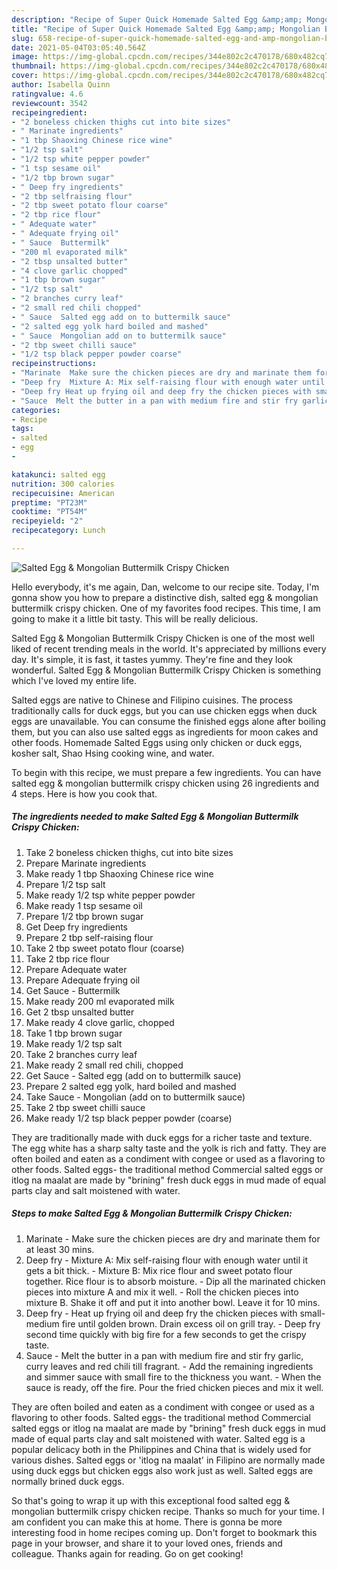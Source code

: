 ```yaml
---
description: "Recipe of Super Quick Homemade Salted Egg &amp;amp; Mongolian Buttermilk Crispy Chicken"
title: "Recipe of Super Quick Homemade Salted Egg &amp;amp; Mongolian Buttermilk Crispy Chicken"
slug: 658-recipe-of-super-quick-homemade-salted-egg-and-amp-mongolian-buttermilk-crispy-chicken
date: 2021-05-04T03:05:40.564Z
image: https://img-global.cpcdn.com/recipes/344e802c2c470178/680x482cq70/salted-egg-mongolian-buttermilk-crispy-chicken-recipe-main-photo.jpg
thumbnail: https://img-global.cpcdn.com/recipes/344e802c2c470178/680x482cq70/salted-egg-mongolian-buttermilk-crispy-chicken-recipe-main-photo.jpg
cover: https://img-global.cpcdn.com/recipes/344e802c2c470178/680x482cq70/salted-egg-mongolian-buttermilk-crispy-chicken-recipe-main-photo.jpg
author: Isabella Quinn
ratingvalue: 4.6
reviewcount: 3542
recipeingredient:
- "2 boneless chicken thighs cut into bite sizes"
- " Marinate ingredients"
- "1 tbp Shaoxing Chinese rice wine"
- "1/2 tsp salt"
- "1/2 tsp white pepper powder"
- "1 tsp sesame oil"
- "1/2 tbp brown sugar"
- " Deep fry ingredients"
- "2 tbp selfraising flour"
- "2 tbp sweet potato flour coarse"
- "2 tbp rice flour"
- " Adequate water"
- " Adequate frying oil"
- " Sauce  Buttermilk"
- "200 ml evaporated milk"
- "2 tbsp unsalted butter"
- "4 clove garlic chopped"
- "1 tbp brown sugar"
- "1/2 tsp salt"
- "2 branches curry leaf"
- "2 small red chili chopped"
- " Sauce  Salted egg add on to buttermilk sauce"
- "2 salted egg yolk hard boiled and mashed"
- " Sauce  Mongolian add on to buttermilk sauce"
- "2 tbp sweet chilli sauce"
- "1/2 tsp black pepper powder coarse"
recipeinstructions:
- "Marinate  Make sure the chicken pieces are dry and marinate them for at least 30 mins."
- "Deep fry  Mixture A: Mix self-raising flour with enough water until it gets a bit thick. Mixture B: Mix rice flour and sweet potato flour together. Rice flour is to absorb moisture.  Dip all the marinated chicken pieces into mixture A and mix it well. Roll the chicken pieces into mixture B. Shake it off and put it into another bowl. Leave it for 10 mins."
- "Deep fry Heat up frying oil and deep fry the chicken pieces with small-medium fire until golden brown. Drain excess oil on grill tray. Deep fry second time quickly with big fire for a few seconds to get the crispy taste."
- "Sauce  Melt the butter in a pan with medium fire and stir fry garlic, curry leaves and red chili till fragrant. Add the remaining ingredients and simmer sauce with small fire to the thickness you want.  When the sauce is ready, off the fire. Pour the fried chicken pieces and mix it well."
categories:
- Recipe
tags:
- salted
- egg
- 

katakunci: salted egg  
nutrition: 300 calories
recipecuisine: American
preptime: "PT23M"
cooktime: "PT54M"
recipeyield: "2"
recipecategory: Lunch

---
```



![Salted Egg &amp; Mongolian Buttermilk Crispy Chicken](https://img-global.cpcdn.com/recipes/344e802c2c470178/680x482cq70/salted-egg-mongolian-buttermilk-crispy-chicken-recipe-main-photo.jpg)

Hello everybody, it's me again, Dan, welcome to our recipe site. Today, I'm gonna show you how to prepare a distinctive dish, salted egg &amp; mongolian buttermilk crispy chicken. One of my favorites food recipes. This time, I am going to make it a little bit tasty. This will be really delicious.

Salted Egg &amp; Mongolian Buttermilk Crispy Chicken is one of the most well liked of recent trending meals in the world. It's appreciated by millions every day. It's simple, it is fast, it tastes yummy. They're fine and they look wonderful. Salted Egg &amp; Mongolian Buttermilk Crispy Chicken is something which I've loved my entire life.

Salted eggs are native to Chinese and Filipino cuisines. The process traditionally calls for duck eggs, but you can use chicken eggs when duck eggs are unavailable. You can consume the finished eggs alone after boiling them, but you can also use salted eggs as ingredients for moon cakes and other foods. Homemade Salted Eggs using only chicken or duck eggs, kosher salt, Shao Hsing cooking wine, and water.


To begin with this recipe, we must prepare a few ingredients. You can have salted egg &amp; mongolian buttermilk crispy chicken using 26 ingredients and 4 steps. Here is how you cook that.

<!--inarticleads1-->

##### The ingredients needed to make Salted Egg &amp; Mongolian Buttermilk Crispy Chicken:

1. Take 2 boneless chicken thighs, cut into bite sizes
1. Prepare  Marinate ingredients
1. Make ready 1 tbp Shaoxing Chinese rice wine
1. Prepare 1/2 tsp salt
1. Make ready 1/2 tsp white pepper powder
1. Make ready 1 tsp sesame oil
1. Prepare 1/2 tbp brown sugar
1. Get  Deep fry ingredients
1. Prepare 2 tbp self-raising flour
1. Take 2 tbp sweet potato flour (coarse)
1. Take 2 tbp rice flour
1. Prepare  Adequate water
1. Prepare  Adequate frying oil
1. Get  Sauce - Buttermilk
1. Make ready 200 ml evaporated milk
1. Get 2 tbsp unsalted butter
1. Make ready 4 clove garlic, chopped
1. Take 1 tbp brown sugar
1. Make ready 1/2 tsp salt
1. Take 2 branches curry leaf
1. Make ready 2 small red chili, chopped
1. Get  Sauce - Salted egg (add on to buttermilk sauce)
1. Prepare 2 salted egg yolk, hard boiled and mashed
1. Take  Sauce - Mongolian (add on to buttermilk sauce)
1. Take 2 tbp sweet chilli sauce
1. Make ready 1/2 tsp black pepper powder (coarse)


They are traditionally made with duck eggs for a richer taste and texture. The egg white has a sharp salty taste and the yolk is rich and fatty. They are often boiled and eaten as a condiment with congee or used as a flavoring to other foods. Salted eggs- the traditional method Commercial salted eggs or itlog na maalat are made by &#34;brining&#34; fresh duck eggs in mud made of equal parts clay and salt moistened with water. 

<!--inarticleads2-->

##### Steps to make Salted Egg &amp; Mongolian Buttermilk Crispy Chicken:

1. Marinate  - Make sure the chicken pieces are dry and marinate them for at least 30 mins.
1. Deep fry  - Mixture A: Mix self-raising flour with enough water until it gets a bit thick. - Mixture B: Mix rice flour and sweet potato flour together. Rice flour is to absorb moisture.  - Dip all the marinated chicken pieces into mixture A and mix it well. - Roll the chicken pieces into mixture B. Shake it off and put it into another bowl. Leave it for 10 mins.
1. Deep fry - Heat up frying oil and deep fry the chicken pieces with small-medium fire until golden brown. Drain excess oil on grill tray. - Deep fry second time quickly with big fire for a few seconds to get the crispy taste.
1. Sauce  - Melt the butter in a pan with medium fire and stir fry garlic, curry leaves and red chili till fragrant. - Add the remaining ingredients and simmer sauce with small fire to the thickness you want.  - When the sauce is ready, off the fire. Pour the fried chicken pieces and mix it well.


They are often boiled and eaten as a condiment with congee or used as a flavoring to other foods. Salted eggs- the traditional method Commercial salted eggs or itlog na maalat are made by &#34;brining&#34; fresh duck eggs in mud made of equal parts clay and salt moistened with water. Salted egg is a popular delicacy both in the Philippines and China that is widely used for various dishes. Salted eggs or &#39;itlog na maalat&#39; in Filipino are normally made using duck eggs but chicken eggs also work just as well. Salted eggs are normally brined duck eggs. 

So that's going to wrap it up with this exceptional food salted egg &amp; mongolian buttermilk crispy chicken recipe. Thanks so much for your time. I am confident you can make this at home. There is gonna be more interesting food in home recipes coming up. Don't forget to bookmark this page in your browser, and share it to your loved ones, friends and colleague. Thanks again for reading. Go on get cooking!
